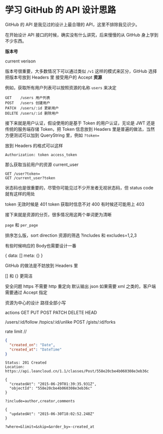 # 学习 GitHub 的 API 设计思路

GitHub 的 API 是我见过的设计上最合理的 API，这里不排除我见识少。

在开始设计 API 接口的时候，确实没有什么讲究，后来慢慢的从 GitHub 身上学到不少东西。

**版本号**

current verison

版本号很重要，大多数情况下可以通过类似 `/v1` 这样的模式来区分，GitHub 选择把版本号放到 Headers 里
接受用户的 Accept
**资源**

例如，获取所有用户列表可以按照资源的名称 `users` 来决定

```
GET    /users 用户列表
POST   /users 创建用户
PATCH  /users/:id 更新用户
DELETE /users/:id 删除用户
```

接下来就是用户认证，假设使用的是基于 Token 的用户认证，无论是 JWT 还是 传统的服务端存储 Token，把 Token 信息放到 Headers 里是普遍的做法，当然方便测试可以加到 QueryString 里，例如 `?token=`

放到 Headers 的格式可以这样

```
Authorization: token access_token
```

那么获取当前用户的资源 current_user

```
GET /user?token=
GET /current_user?token
```

状态码也是很重要的，尽管你可能见过不少开发者无视状态码，但 status code 就有这样的用处

token 无效时候是 401
token 获取时信息不对 400
有时候还可能用上 403

接下来就是资源的分页，很多情况用这两个单词更为清晰

`page` 和 `per_page`

排序怎么版，sort direction
资源的筛选 ?includes 和 excludes=1,2,3

有些时候响应的 Body也需要设计一番

{
  data: []
  meta: {}
}

GitHub 的做法是不妨放到 Headers 里

<Link />

[] 和 {} 更简洁


安全问题 https 不需要 http 重定向
默认输出 json
如果需要 xml 之类的，客户端需要通过 Accept 指定

资源为中心的设计
路径全部小写

actions GET PUT POST PATCH DELETE HEAD

/users/:id/follow
/topics/:id/unlike
POST /gists/:id/forks

rate limit
//


```json
{
  "created_on": "Date",
  "created_at": "DateTime"
}
```

```
Status: 201 Created
Location: https://api.leancloud.cn/1.1/classes/Post/558e20cbe4b060308e3eb36c
```

```
{
  "createdAt": "2015-06-29T01:39:35.931Z",
  "objectId": "558e20cbe4b060308e3eb36c"
}
```

```
?include=author,creator,comments
```

```
{
  "updatedAt": "2015-06-30T18:02:52.248Z"
}
```

```
?where=&limit=&skip=&order_by=-created_at
```
